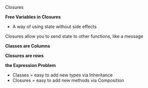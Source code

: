 Closures


**Free Variables in Closures**

* A way of using state without side effects

Closures allow you to send state to other functions, like a message

**Classes are Columns**

**Closures are rows**

**the Expression Problem**

* Classes = easy to add new types via Inheritance
* Closures = easy to add new methods via Composition


